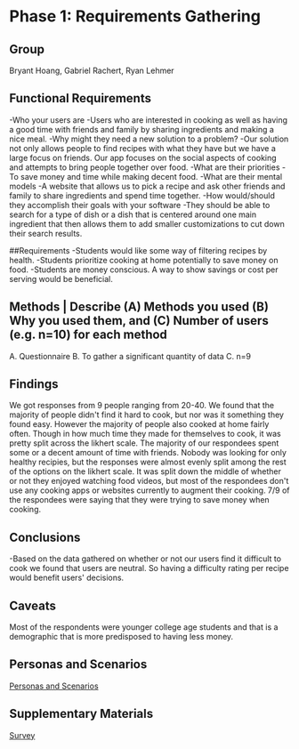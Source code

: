 # Phase 1: Requirements Gathering

## Group
Bryant Hoang, Gabriel Rachert, Ryan Lehmer

## Functional Requirements
-Who your users are
  -Users who are interested in cooking as well as having a good time with friends and family by sharing ingredients and making a nice meal.
-Why might they need a new solution to a problem?
  -Our solution not only allows people to find recipes with what they have but we have a large focus on friends. Our app focuses on the social aspects of cooking and attempts to bring people together over food.
-What are their priorities
  -To save money and time while making decent food. 
-What are their mental models
  -A website that allows us to pick a recipe and ask other friends and family to share ingredients and spend time together. 
-How would/should they accomplish their goals with your software
  -They should be able to search for a type of dish or a dish that is centered around one main ingredient that then allows them to add smaller customizations to cut down their search results.
  
##Requirements
-Students would like some way of filtering recipes by health.
-Students prioritize cooking at home potentially to save money on food.
-Students are money conscious. A way to show savings or cost per serving would be beneficial.

## Methods | Describe (A) Methods you used (B) Why you used them, and (C) Number of users (e.g. n=10) for each method
A. Questionnaire
B. To gather a significant quantity of data
C. n=9

## Findings
We got responses from 9 people ranging from 20-40. We found that the majority of people didn't find it hard to cook, but nor was it something they found easy. However the majority of people also cooked at home fairly often. Though in how much time they made for themselves to cook, it was pretty split across the likhert scale. The majority of our respondees spent some or a decent amount of time with friends. Nobody was looking for only healthy recipies, but the responses were almost evenly split among the rest of the options on the likhert scale. It was split down the middle of whether or not they enjoyed watching food videos, but most of the respondees don't use any cooking apps or websites currently to augment their cooking. 7/9 of the respondees were saying that they were trying to save money when cooking. 

## Conclusions
-Based on the data gathered on whether or not our users find it difficult to cook we found that users are neutral. So having a difficulty rating per recipe would benefit users' decisions. 

## Caveats
Most of the respondents were younger college age students and that is a demographic that is more predisposed to having less money. 

## Personas and Scenarios
[Personas and Scenarios](https://docs.google.com/document/d/1-6xBrMRmSOp8owNK3f9NVnIDKga3fSqcnGMM-cNVP0E/edit?usp=sharing)

## Supplementary Materials
[Survey](https://docs.google.com/forms/d/e/1FAIpQLSeAg5yZnG062Kw4nnFQn53h_LvLtBY53oi2ql6AwgYvSazpkA/viewform?usp=sf_link)
